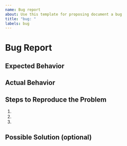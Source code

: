 ```yaml
---
name: Bug report
about: Use this template for proposing document a bug
title: "bug: "
labels: bug
---
```

# Bug Report
## Expected Behavior

## Actual Behavior

## Steps to Reproduce the Problem

  1.
  2.
  3.

## Possible Solution (optional)
